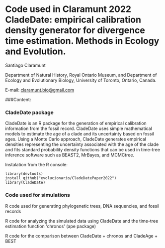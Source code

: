 # Code used in Claramunt 2022 CladeDate: empirical calibration density generator for divergence time estimation. Methods in Ecology and Evolution.

Santiago Claramunt

Department of Natural History, Royal Ontario Museum, and
Department of Ecology and Evolutionary Biology, University of Toronto, Ontario, Canada.

E-mail: claramunt.bio@gmail.com

###Content:

### CladeDate package

CladeDate is an R package for the generation of empirical calibration information from the fossil record. CladeDate uses simple mathematical models to estimate the age of a clade and its uncertainty based on fossil ages. Using a Monte Carlo approach, CladeDate generates empirical densities representing the uncertainty associated with the age of the clade and fits standard probability density functions that can be used in time-tree inference software such as BEAST2, MrBayes, and MCMCtree.

Instalation from the R console:

````
library(devtools)
install_github("evolucionario/CladeDatePaper2022")
library(CladeDate)
````

### Code used for simulations

  R code used for generating phylogenetic trees, DNA sequencies, and fossil records
  
  R code for analyzing the simulated data using CladeDate and the time-tree estimation function 'chronos' (ape package) 

  R code for the comparison between CladeDate + chronos and CladeAge + BEST
